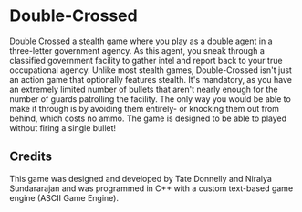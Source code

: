 # Double-Crossed
Double Crossed a stealth game where you play as a double agent in a three-letter government agency. As this agent, you sneak through a classified government facility to gather intel and report back to your true occupational agency. Unlike most stealth games, Double-Crossed isn't just an action game that optionally features stealth. It's mandatory, as you have an extremely limited number of bullets that aren't nearly enough for the number of guards patrolling the facility. The only way you would be able to make it through is by avoiding them entirely- or knocking them out from behind, which costs no ammo. The game is designed to be able to played without firing a single bullet!

## Credits
This game was designed and developed by Tate Donnelly and Niralya Sundararajan and was programmed in C++ with a custom text-based game engine (ASCII Game Engine). 
